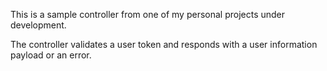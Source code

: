 This is a sample controller from one of my personal projects under development.

The controller validates a user token and responds with a user information payload or an error.
